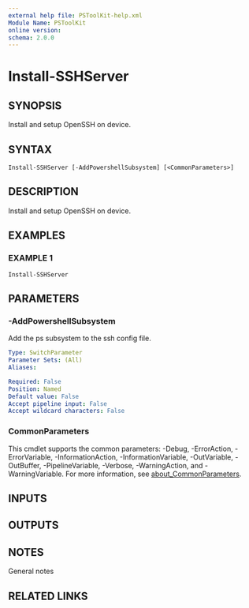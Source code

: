 ```yaml
---
external help file: PSToolKit-help.xml
Module Name: PSToolKit
online version:
schema: 2.0.0
---
```


# Install-SSHServer

## SYNOPSIS
Install and setup OpenSSH on device.

## SYNTAX

```
Install-SSHServer [-AddPowershellSubsystem] [<CommonParameters>]
```

## DESCRIPTION
Install and setup OpenSSH on device.

## EXAMPLES

### EXAMPLE 1
```
Install-SSHServer
```

## PARAMETERS

### -AddPowershellSubsystem
Add the ps subsystem to the ssh config file.

```yaml
Type: SwitchParameter
Parameter Sets: (All)
Aliases:

Required: False
Position: Named
Default value: False
Accept pipeline input: False
Accept wildcard characters: False
```

### CommonParameters
This cmdlet supports the common parameters: -Debug, -ErrorAction, -ErrorVariable, -InformationAction, -InformationVariable, -OutVariable, -OutBuffer, -PipelineVariable, -Verbose, -WarningAction, and -WarningVariable. For more information, see [about_CommonParameters](http://go.microsoft.com/fwlink/?LinkID=113216).

## INPUTS

## OUTPUTS

## NOTES
General notes

## RELATED LINKS
